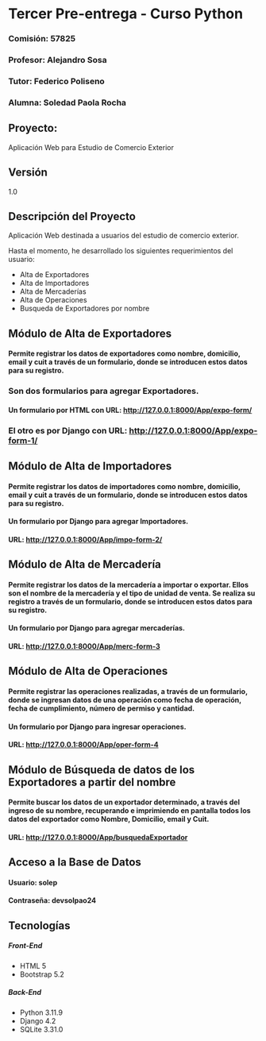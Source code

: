 # Tercer Pre-entrega - Curso Python
### Comisión: 57825
### Profesor: Alejandro Sosa
### Tutor: Federico Poliseno
### Alumna: Soledad Paola Rocha
## Proyecto:
Aplicación Web para Estudio de Comercio Exterior

## Versión
1.0

## Descripción del Proyecto
Aplicación Web destinada a usuarios del estudio de comercio exterior.

Hasta el momento, he desarrollado los siguientes requerimientos del usuario:
- Alta de Exportadores
- Alta de Importadores
- Alta de Mercaderías 
- Alta de Operaciones
- Busqueda de Exportadores por nombre

## Módulo de Alta de Exportadores
#### Permite registrar los datos de exportadores como nombre, domicilio, email y cuit a través de un formulario, donde se introducen estos datos para su registro. 
### Son dos formularios para agregar Exportadores.
#### Un formulario por HTML con URL: http://127.0.0.1:8000/App/expo-form/
### El otro es por Django con URL: http://127.0.0.1:8000/App/expo-form-1/

## Módulo de Alta de Importadores
#### Permite registrar los datos de importadores como nombre, domicilio, email y cuit a través de un formulario, donde se introducen estos datos para su registro.
#### Un formulario por Django para agregar Importadores.
#### URL: http://127.0.0.1:8000/App/impo-form-2/

## Módulo de Alta de Mercadería
#### Permite registrar los datos de la mercadería a importar o exportar. Ellos son el nombre de la mercadería y el tipo de unidad de venta. Se realiza su registro a través de un formulario, donde se introducen estos datos para su registro.
#### Un formulario por Django para agregar mercaderías.
#### URL: http://127.0.0.1:8000/App/merc-form-3

## Módulo de Alta de Operaciones
#### Permite registrar las operaciones realizadas, a través de un formulario, donde se ingresan datos de una operación como fecha de operación, fecha de cumplimiento, número de permiso y cantidad. 
#### Un formulario por Django para ingresar operaciones.
#### URL:  http://127.0.0.1:8000/App/oper-form-4

## Módulo de Búsqueda de datos de los Exportadores a partir del nombre
#### Permite buscar los datos de un exportador determinado, a través del ingreso de su nombre, recuperando e imprimiendo en pantalla todos los datos del exportador como Nombre, Domicilio, email y Cuit.
#### URL: http://127.0.0.1:8000/App/busquedaExportador

## Acceso a la Base de Datos
#### Usuario: solep 
#### Contraseña: devsolpao24

## Tecnologías

##### Front-End
- HTML 5
- Bootstrap 5.2

##### Back-End
- Python 3.11.9
- Django 4.2
- SQLite 3.31.0

